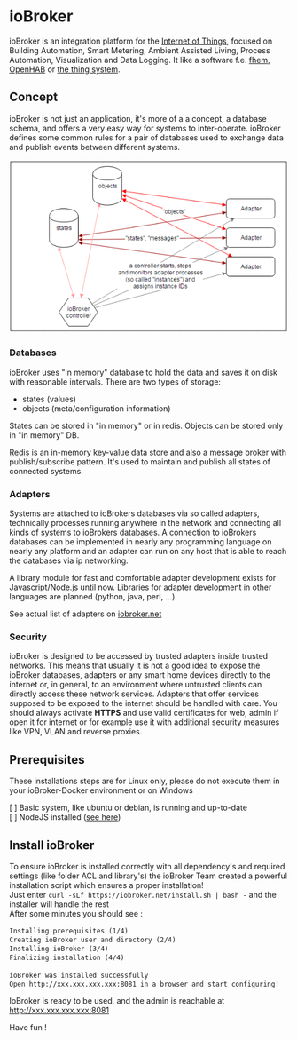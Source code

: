 # ioBroker

ioBroker is an integration platform for the [Internet of Things](http://en.wikipedia.org/wiki/Internet_of_Things),
focused on Building Automation, Smart Metering, Ambient Assisted Living, Process Automation, Visualization and
Data Logging. It like a software f.e. [fhem](http://fhem.de), [OpenHAB](http://www.openhab.org/) or
[the thing system](http://thethingsystem.com/).

## Concept

ioBroker is not just an application, it's more of a a concept, a database schema, and offers a very easy way for systems
to inter-operate. ioBroker defines some common rules for a pair of databases used to exchange data and publish events
between different systems.

![architecture](./img/architecture.png)

### Databases

ioBroker uses "in memory" database to hold the data and saves it on disk with reasonable intervals. There are two types of
storage:
- states (values)
- objects (meta/configuration information)

States can be stored in "in memory" or in redis. Objects can be stored only in "in memory" DB.

[Redis](http://redis.io/) is an in-memory key-value data store and also a message broker with publish/subscribe pattern.
It's used to maintain and publish all states of connected systems.

### Adapters

Systems are attached to ioBrokers databases via so called adapters, technically processes running anywhere
in the network and connecting all kinds of systems to ioBrokers databases. A connection to ioBrokers databases can be
implemented in nearly any programming language on nearly any platform and an adapter can run on any host that is able to
reach the databases via ip networking.

A library module for fast and comfortable adapter development exists for Javascript/Node.js until now. Libraries for
adapter development in other languages are planned (python, java, perl, ...).

See actual list of adapters on [iobroker.net](http://iobroker.net/#en/adapters)

### Security

ioBroker is designed to be accessed by trusted adapters inside trusted networks. This means that usually it is not a
good idea to expose the ioBroker databases, adapters or any smart home devices directly to the internet or, in general,
to an environment where untrusted clients can directly access these network services. Adapters that offer services
supposed to be exposed to the internet should be handled with care. You should always activate **HTTPS** and use valid
certificates for web, admin if open it for internet or for example use it with additional security measures like VPN,
VLAN and reverse proxies.

## Prerequisites
These installations steps are for Linux only, please do not execute them in your ioBroker-Docker environment or on Windows

[ ] Basic system, like ubuntu or debian, is running and up-to-date  
[ ] NodeJS installed ([see here](./03.ProxmoxLXC.md#NodeJS))

## Install ioBroker
To ensure ioBroker is installed correctly with all dependency's and required settings (like folder ACL and library's) the ioBroker Team created a powerful installation script which ensures a proper installation!  
Just enter ```curl -sLf https://iobroker.net/install.sh | bash -``` and the installer will handle the rest  
After some minutes you should see :
```
Installing prerequisites (1/4)
Creating ioBroker user and directory (2/4)
Installing ioBroker (3/4)
Finalizing installation (4/4)

ioBroker was installed successfully
Open http://xxx.xxx.xxx.xxx:8081 in a browser and start configuring!
```

IoBroker is ready to be used, and the admin is reachable at http://xxx.xxx.xxx.xxx:8081

Have fun !